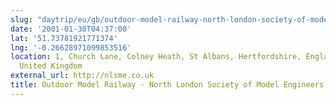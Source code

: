 ```yaml
---
slug: "daytrip/eu/gb/outdoor-model-railway-north-london-society-of-model-engineers"
date: '2001-01-30T04:37:00'
lat: '51.73781921771374'
lng: '-0.26628971099853516'
location: 1, Church Lane, Colney Heath, St Albans, Hertfordshire, England, AL4 0NJ,
  United Kingdom
external_url: http://nlsme.co.uk
title: Outdoor Model Railway - North London Society of Model Engineers
---
```



